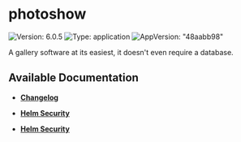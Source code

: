 # photoshow

![Version: 6.0.5](https://img.shields.io/badge/Version-6.0.5-informational?style=flat-square) ![Type: application](https://img.shields.io/badge/Type-application-informational?style=flat-square) ![AppVersion: "48aabb98"](https://img.shields.io/badge/AppVersion-"48aabb98"-informational?style=flat-square)

A gallery software at its easiest, it doesn't even require a database.

## Available Documentation

- [**Changelog**](CHANGELOG)

- [**Helm Security**](container-security)

- [**Helm Security**](helm-security)

